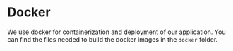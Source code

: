 # Docker

We use docker for containerization and deployment of our application. You can find the files needed to build the docker images in the `docker` folder.
